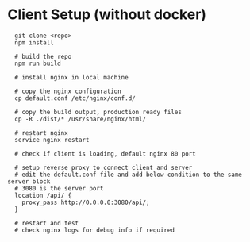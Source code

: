 
# Client Setup (without docker)
  
      git clone <repo>
      npm install
      
      # build the repo
      npm run build
      
      # install nginx in local machine
      
      # copy the nginx configuration
      cp default.conf /etc/nginx/conf.d/
      
      # copy the build output, production ready files
      cp -R ./dist/* /usr/share/nginx/html/
      
      # restart nginx
      service nginx restart

      # check if client is loading, default nginx 80 port
      
      # setup reverse proxy to connect client and server
      # edit the default.conf file and add below condition to the same server block
      # 3080 is the server port
      location /api/ {
        proxy_pass http://0.0.0.0:3080/api/;
      }
      
      # restart and test
      # check nginx logs for debug info if required
    
